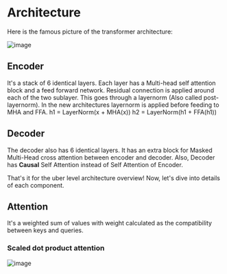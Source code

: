 # Architecture
Here is the famous picture of the transformer architecture:

![image](https://github.com/dvksn/papers-summary/assets/18422658/82848146-eea7-4ffb-b50b-de64b92f2cca)
## Encoder
It's a stack of 6 identical layers. Each layer has a Multi-head self attention block and a feed forward network. Residual connection is applied around each of the two sublayer. This goes through a layernorm (Also called post-layernorm). In the new architectures layernorm is applied before feeding to MHA and FFA.
h1 = LayerNorm(x + MHA(x))
h2 = LayerNorm(h1 + FFA(h1))

## Decoder
The decoder also has 6 identical layers. It has an extra block for Masked Multi-Head cross attention between encoder and decoder. Also, Decoder has **Causal** Self Attention instead of Self Attention of Encoder.

That's it for the uber level architecture overview! Now, let's dive into details of each component.

## Attention
It's a weighted sum of values with weight calculated as the compatibility between keys and queries.
### Scaled dot product attention
![image](https://github.com/dvksn/papers-summary/assets/18422658/7863cc10-decd-48ae-830a-b6f5e031c178)



